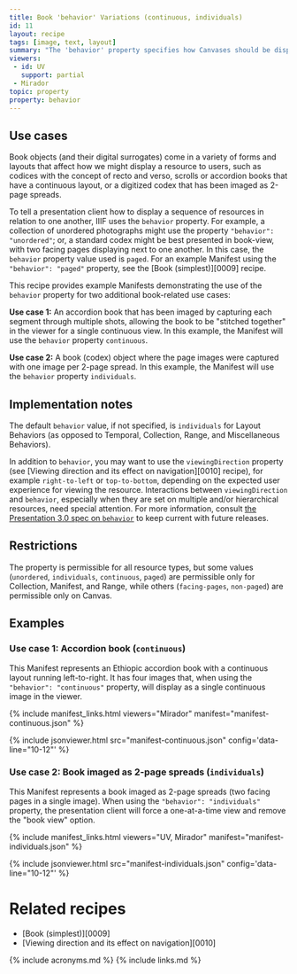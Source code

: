 ```yaml
---
title: Book 'behavior' Variations (continuous, individuals)
id: 11
layout: recipe
tags: [image, text, layout]
summary: "The 'behavior' property specifies how Canvases should be displayed in the viewer in relation to one another, such as paged for book-view, continuous for a scroll or accordion book, or as individuals for a book imaged as full page spreads."
viewers:
 - id: UV
   support: partial
 - Mirador  
topic: property
property: behavior
---
```


## Use cases

Book objects (and their digital surrogates) come in a variety of forms and layouts that affect how we might display a resource to users, such as codices with the concept of recto and verso, scrolls or accordion books that have a continuous layout, or a digitized codex that has been imaged as 2-page spreads.

To tell a presentation client how to display a sequence of resources in relation to one another, IIIF uses the `behavior` property. For example, a collection of unordered photographs might use the property `"behavior": "unordered"`; or, a standard codex might be best presented in book-view, with two facing pages displaying next to one another. In this case, the `behavior` property value used is `paged`. For an example Manifest using the `"behavior": "paged"` property, see the [Book (simplest)][0009] recipe.

This recipe provides example Manifests demonstrating the use of the `behavior` property for two additional book-related use cases:

**Use case 1:** An accordion book that has been imaged by capturing each segment through multiple shots, allowing the book to be "stitched together" in the viewer for a single continuous view. In this example, the Manifest will use the `behavior` property `continuous`.

**Use case 2:** A book (codex) object where the page images were captured with one image per 2-page spread. In this example, the Manifest will use the `behavior` property `individuals`.

## Implementation notes

The default `behavior` value, if not specified, is `individuals` for Layout Behaviors (as opposed to Temporal, Collection, Range, and Miscellaneous Behaviors).

In addition to `behavior`, you may want to use the `viewingDirection` property (see [Viewing direction and its effect on navigation][0010] recipe), for example `right-to-left` or `top-to-bottom`, depending on the expected user experience for viewing the resource. Interactions between `viewingDirection` and `behavior`, especially when they are set on multiple and/or hierarchical resources, need special attention. For more information, consult [the Presentation 3.0 spec on `behavior`](https://iiif.io/api/presentation/3.0/#behavior) to keep current with future releases.

## Restrictions

The property is permissible for all resource types, but some values (`unordered`, `individuals`, `continuous`, `paged`) are permissible only for Collection, Manifest, and Range, while others (`facing-pages`, `non-paged`) are permissible only on Canvas.

## Examples

### Use case 1: Accordion book (`continuous`)

This Manifest represents an Ethiopic accordion book with a continuous layout running left-to-right. It has four images that, when using the `"behavior": "continuous"` property, will display as a single continuous image in the viewer.

{% include manifest_links.html viewers="Mirador" manifest="manifest-continuous.json" %}

{% include jsonviewer.html src="manifest-continuous.json" config='data-line="10-12"' %}

### Use case 2: Book imaged as 2-page spreads (`individuals`)

This Manifest represents a book imaged as 2-page spreads (two facing pages in a single image). When using the `"behavior": "individuals"` property, the presentation client will force a one-at-a-time view and remove the "book view" option.

{% include manifest_links.html viewers="UV, Mirador" manifest="manifest-individuals.json" %}

{% include jsonviewer.html src="manifest-individuals.json" config='data-line="10-12"' %}

# Related recipes

* [Book (simplest)][0009]
* [Viewing direction and its effect on navigation][0010]

{% include acronyms.md %}
{% include links.md %}
